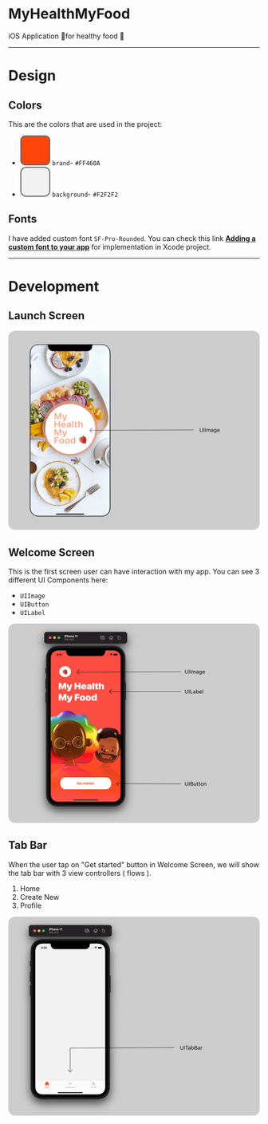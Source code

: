 # MyHealthMyFood
iOS Application 📱for healthy food 🍎

---
# Design 

## Colors
This are the colors that are used in the project: 
- ![brand](Images/brand.png)  `brand`- `#FF460A` 
- ![background](Images/background.png)  `background`- `#F2F2F2`

## Fonts
I have added custom font `SF-Pro-Rounded`. You can check  this link **[Adding a custom font to your app](https://developer.apple.com/documentation/uikit/text_display_and_fonts/adding_a_custom_font_to_your_app)** for implementation in Xcode project.

---
# Development

##  Launch Screen
![Launch Screen](Images/LaunchScreen.png)

## Welcome Screen
This is the first screen user can have interaction with my app. You can see 3 different UI Components here: 
- `UIImage`
- `UIButton`
- `UILabel`

![Welcome Screen](Images/WelcomeScreen.png)

## Tab Bar 
When the user tap on "Get started" button in Welcome Screen, we will show the tab bar with 3 view controllers ( flows ). 
1. Home
2. Create New
3. Profile 

![Tab Bar](Images/tabbar.png)
